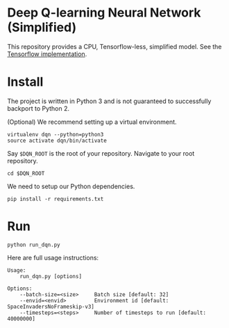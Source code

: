 # Deep Q-learning Neural Network (Simplified)

This repository provides a CPU, Tensorflow-less, simplified model. See the [Tensorflow implementation](http://github.com/alvinwan/deep-q-learning).

# Install

The project is written in Python 3 and is not guaranteed to successfully backport to Python 2.

(Optional) We recommend setting up a virtual environment.

```
virtualenv dqn --python=python3
source activate dqn/bin/activate
```

Say `$DQN_ROOT` is the root of your repository. Navigate to your root repository.

```
cd $DQN_ROOT
```

We need to setup our Python dependencies.

```
pip install -r requirements.txt
```

# Run

```
python run_dqn.py
```

Here are full usage instructions:

```
Usage:
    run_dqn.py [options]

Options:
    --batch-size=<size>     Batch size [default: 32]
    --envid=<envid>         Environment id [default: SpaceInvadersNoFrameskip-v3]
    --timesteps=<steps>     Number of timesteps to run [default: 40000000]
```
